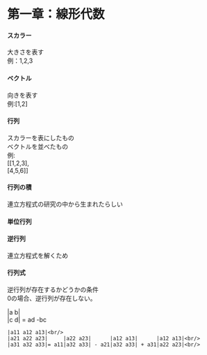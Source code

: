  # 第一章：線形代数

 #### スカラー　
大きさを表す<br/>
例：1,2,3

 #### ベクトル
向きを表す<br/>
例:[1,2]

 #### 行列
スカラーを表にしたもの<br/>
ベクトルを並べたもの<br/>
例:<br/>
[[1,2,3],<br/>
[4,5,6]]<br/>


 #### 行列の積
連立方程式の研究の中から生まれたらしい
 
 #### 単位行列

 #### 逆行列
連立方程式を解くため
 
 #### 行列式
逆行列が存在するかどうかの条件<br/>
0の場合、逆行列が存在しない。

|a b|<br/>
|c d| = ad -bc<br/>
```
|a11 a12 a13|<br/>
|a21 a22 a23|     |a22 a23|      |a12 a13|      |a12 a13|<br/>
|a31 a32 a33|= a11|a32 a33| - a21|a32 a33| + a31|a22 a23|<br/>
```
